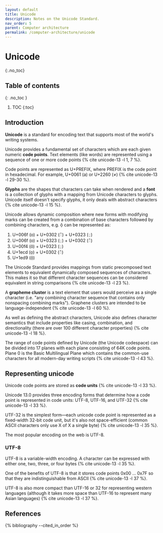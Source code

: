 ```yaml
---
layout: default
title: Unicode
description: Notes on the Unicode Standard.
nav_order: 5
parent: Computer architecture
permalink: /computer-architecture/unicode
---
```


<!-- prettier-ignore-start -->

# Unicode

{:.no_toc}

## Table of contents
{: .no_toc }

1. TOC
{:toc}

<!-- prettier-ignore-end -->

## Introduction

**Unicode** is a standard for encoding text that supports most of the world's writing systems.

Unicode provides a fundamental set of characters which are each given numeric **code points**. Text elements (like words) are represented using a sequence of one or more code points {% cite unicode-13 -l 1, 7 %}.

Code points are represented as U+PREFIX, where PREFIX is the code point in hexadecimal. For example, U+0061 (a) or U+2260 (≠) {% cite unicode-13 -l 29-30 %}.

**Glyphs** are the shapes that characters can take when rendered and a **font** is a collection of glyphs with a mapping from Unicode characters to glyphs. Unicode itself doesn't specify glyphs, it only deals with abstract characters {% cite unicode-13 -l 15 %}.

Unicode allows dynamic composition where new forms with modifying marks can be created from a combination of base characters followed by combining characters, e.g. ộ can be represented as:

1. U+006f (o) + U+0302 (◌̂) + U+0323 (◌̣)
2. U+006f (o) + U+0323 (◌̣) + U+0302 (◌̂)
3. U+00f4 (ô) + U+0323 (◌̣)
4. U+1ecd (ọ) + U+0302 (◌̂)
5. U+1ed9 (ộ)

The Unicode Standard provides mappings from static precomposed text elements to equivalent dynamically composed sequences of characters. This makes it so that different character sequences can be considered equivalent in string comparisons {% cite unicode-13 -l 23 %}.

A **grapheme cluster** is a text element that users would perceive as a single character (i.e. "any combining character sequence that contains only nonspacing combining marks"). Graphene clusters are intended to be language-independent {% cite unicode-13 -l 60 %}.

As well as defining the abstract characters, Unicode also defines character semantics that include properties like casing, combination, and directionality (there are over 100 different character properties) {% cite unicode-13 -l 18 %}.

The range of code points defined by Unicode (the Unicode codespace) can be divided into 17 planes with each plane consisting of 64K code points. Plane 0 is the Basic Multilingual Plane which contains the common-use characters for all modern-day writing scripts {% cite unicode-13 -l 43 %}.

## Representing unicode

Unicode code points are stored as **code units** {% cite unicode-13 -l 33 %}.

Unicode 13.0 provides three encoding forms that determine how a code point is represented in code units: UTF-8, UTF-16, and UTF-32 {% cite unicode-13 -l 33 %}.

UTF-32 is the simplest form—each unicode code point is represented as a fixed-width 32-bit code unit, but it's also not space-efficient (common ASCII characters only use X of X a single byte) {% cite unicode-13 -l 35 %}.

The most popular encoding on the web is UTF-8.

### UTF-8

UTF-8 is a variable-width encoding. A character can be expressed with either one, two, three, or four bytes {% cite unicode-13 -l 35 %}.

<!-- TODO: More about about how code points are converted to UTF-8 -->

One of the benefits of UTF-8 is that it stores code points 0x00 ... 0x7F so that they are indistinguishable from ASCII {% cite unicode-13 -l 37 %}.

UTF-8 is also more compact than UTF-16 or 32 for representing western languages (although it takes more space than UTF-16 to represent many Asian languages) {% cite unicode-13 -l 37 %}.

## References

{% bibliography --cited_in_order %}
